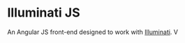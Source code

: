 Illuminati JS
==========

An Angular JS front-end designed to work with [Illuminati](https://github.com/dkleto/illuminati).
V

